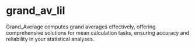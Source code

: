 # grand_av_lil
Grand_Average computes grand averages effectively, offering comprehensive solutions for mean calculation tasks, ensuring accuracy and reliability in your statistical analyses.
